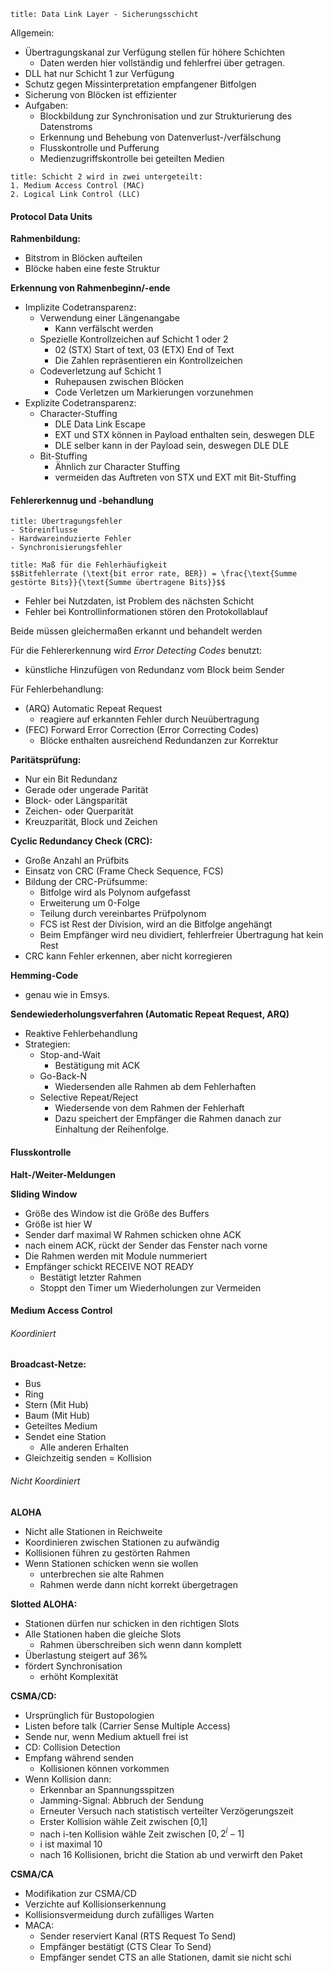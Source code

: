 ```ad-abstract
title: Data Link Layer - Sicherungsschicht
```

Allgemein:
- Übertragungskanal zur Verfügung stellen für höhere Schichten
	- Daten werden hier vollständig und fehlerfrei über getragen.
- DLL hat nur Schicht 1 zur Verfügung
- Schutz gegen Missinterpretation empfangener Bitfolgen
- Sicherung von Blöcken ist effizienter
- Aufgaben:
	- Blockbildung zur Synchronisation und zur Strukturierung des Datenstroms
	- Erkennung und Behebung von Datenverlust-/verfälschung
	- Flusskontrolle und Pufferung
	- Medienzugriffskontrolle bei geteilten Medien

```ad-abstract
title: Schicht 2 wird in zwei untergeteilt:
1. Medium Access Control (MAC)
2. Logical Link Control (LLC)
```

#### Protocol Data Units

**Rahmenbildung:**
- Bitstrom in Blöcken aufteilen
- Blöcke haben eine feste Struktur

**Erkennung von Rahmenbeginn/-ende**
- Implizite Codetransparenz:
	- Verwendung einer Längenangabe
		- Kann verfälscht werden
	- Spezielle Kontrollzeichen auf Schicht 1 oder 2
		- 02 (STX) Start of text, 03 (ETX) End of Text
		- Die Zahlen repräsentieren ein Kontrollzeichen
	- Codeverletzung auf Schicht 1
		- Ruhepausen zwischen Blöcken
		- Code Verletzen um Markierungen vorzunehmen
- Explizite Codetransparenz:
	- Character-Stuffing
		- DLE Data Link Escape
		- EXT und STX können in Payload enthalten sein, deswegen DLE
		- DLE selber kann in der Payload sein, deswegen DLE DLE
	- Bit-Stuffing
		- Ähnlich zur Character Stuffing
		- vermeiden das Auftreten von STX und EXT mit Bit-Stuffing

#### Fehlererkennug und -behandlung

```ad-note
title: Übertragungsfehler
- Störeinflusse
- Hardwareinduzierte Fehler
- Synchronisierungsfehler
```

```ad-info
title: Maß für die Fehlerhäufigkeit
$$Bitfehlerrate (\text{bit error rate, BER}) = \frac{\text{Summe gestörte Bits}}{\text{Summe übertragene Bits}}$$
```

- Fehler bei Nutzdaten, ist Problem des nächsten Schicht
- Fehler bei Kontrollinformationen stören den Protokollablauf

Beide müssen gleichermaßen erkannt und behandelt werden

Für die Fehlererkennung wird *Error Detecting Codes* benutzt:
- künstliche Hinzufügen von Redundanz vom Block beim Sender

Für Fehlerbehandlung:
- (ARQ) Automatic Repeat Request
	- reagiere auf erkannten Fehler durch Neuübertragung
- (FEC) Forward Error Correction (Error Correcting Codes)
	- Blöcke enthalten ausreichend Redundanzen zur Korrektur

**Paritätsprüfung:**
- Nur ein Bit Redundanz
- Gerade oder ungerade Parität
- Block- oder Längsparität
- Zeichen- oder Querparität
- Kreuzparität, Block und Zeichen

**Cyclic Redundancy Check (CRC):**
- Große Anzahl an Prüfbits
- Einsatz von CRC (Frame Check Sequence, FCS)
- Bildung der CRC-Prüfsumme:
	- Bitfolge wird als Polynom aufgefasst
	- Erweiterung um 0-Folge
	- Teilung durch vereinbartes Prüfpolynom
	- FCS ist Rest der Division, wird an die Bitfolge angehängt
	- Beim Empfänger wird neu dividiert, fehlerfreier Übertragung hat kein Rest
- CRC kann Fehler erkennen, aber nicht korregieren

**Hemming-Code**
- genau wie in Emsys.

**Sendewiederholungsverfahren (Automatic Repeat Request, ARQ)**
- Reaktive Fehlerbehandlung 
- Strategien:
	- Stop-and-Wait
		- Bestätigung mit ACK
	- Go-Back-N
		- Wiedersenden alle Rahmen ab dem Fehlerhaften
	- Selective Repeat/Reject
		- Wiedersende von dem Rahmen der Fehlerhaft
		- Dazu speichert der Empfänger die Rahmen danach zur Einhaltung der Reihenfolge.

#### Flusskontrolle

**Halt-/Weiter-Meldungen**

**Sliding Window**
- Größe des Window ist die Größe des Buffers
- Größe ist hier W
- Sender darf maximal W Rahmen schicken ohne ACK
- nach einem ACK, rückt der Sender das Fenster nach vorne
- Die Rahmen werden mit Module nummeriert 
- Empfänger schickt RECEIVE NOT READY
	- Bestätigt letzter Rahmen
	- Stoppt den Timer um Wiederholungen zur Vermeiden

#### Medium Access Control

###### Koordiniert

**Broadcast-Netze:**
- Bus
- Ring
- Stern (Mit Hub)
- Baum (Mit Hub)
- Geteiltes Medium
- Sendet eine Station
	- Alle anderen Erhalten
- Gleichzeitig senden = Kollision

###### Nicht Koordiniert

**ALOHA**
- Nicht alle Stationen in Reichweite
- Koordinieren zwischen Stationen zu aufwändig
- Kollisionen führen zu gestörten Rahmen
- Wenn Stationen schicken wenn sie wollen
	- unterbrechen sie alte Rahmen
	- Rahmen werde dann nicht korrekt übergetragen

**Slotted ALOHA:**
- Stationen dürfen nur schicken in den richtigen Slots
- Alle Stationen haben die gleiche Slots
	- Rahmen überschreiben sich wenn dann komplett
- Überlastung steigert auf 36%
- fördert Synchronisation
	- erhöht Komplexität

**CSMA/CD:**
- Ursprünglich für Bustopologien
- Listen before talk (Carrier Sense Multiple Access)
- Sende nur, wenn Medium aktuell frei ist
- CD: Collision Detection
- Empfang während senden
	- Kollisionen können vorkommen
- Wenn Kollision dann:
	- Erkennbar an Spannungsspitzen
	- Jamming-Signal: Abbruch der Sendung
	- Erneuter Versuch nach statistisch verteilter Verzögerungszeit
	- Erster Kollision wähle Zeit zwischen [0,1]
	- nach i-ten Kollision wähle Zeit zwischen $[0,2^{i}-1]$
	- i ist maximal 10
	- nach 16 Kollisionen, bricht die Station ab und verwirft den Paket

**CSMA/CA**
- Modifikation zur CSMA/CD
- Verzichte auf Kollisionserkennung
- Kollisionsvermeidung durch zufälliges Warten
- MACA:
	- Sender reserviert Kanal (RTS Request To Send)
	- Empfänger bestätigt (CTS Clear To Send)
	- Empfänger sendet CTS an alle Stationen, damit sie nicht schi